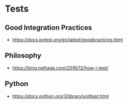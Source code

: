 # Tests

## Good Integration Practices
- https://docs.pytest.org/en/latest/goodpractices.html

## Philosophy
- https://blog.nelhage.com/2016/12/how-i-test/

## Python
- https://docs.python.org/3/library/unittest.html
